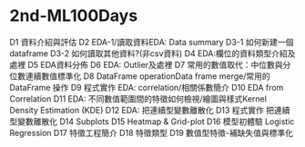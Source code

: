 # 2nd-ML100Days
D1 資料介紹與評估
D2 EDA-1/讀取資料EDA: Data summary
D3-1 如何新建一個dataframe
D3-2 如何讀取其他資料?(非csv資料)
D4 EDA:欄位的資料類型介紹及處裡
D5 EDA資料分佈
D6 EDA: Outlier及處裡
D7 常用的數值取代：中位數與分位數連續數值標準化
D8 DataFrame operationData frame merge/常用的 DataFrame 操作
D9 程式實作 EDA: correlation/相關係數簡介
D10 EDA from Correlation
D11 EDA: 不同數值範圍間的特徵如何檢視/繪圖與樣式Kernel Density Estimation (KDE)
D12 EDA: 把連續型變數離散化
D13 程式實作 把連續型變數離散化
D14 Subplots
D15 Heatmap & Grid-plot
D16 模型初體驗 Logistic Regression
D17 特徵工程簡介
D18 特徵類型
D19 數值型特徵-補缺失值與標準化